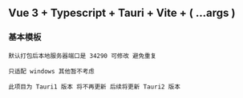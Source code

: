 ## Vue 3 + Typescript + Tauri + Vite + ( ...args )

### 基本模板

```
默认打包后本地服务器端口是 34290 可修改 避免重复
```

```
只适配 windows 其他暂不考虑
```

```
此项目为 Tauri1 版本 将不再更新 后续将更新 Tauri2 版本
```

